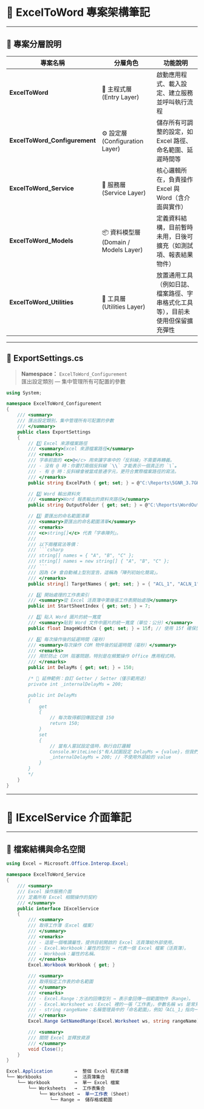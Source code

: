 # 🧭 ExcelToWord 專案架構筆記

---

## 📂 專案分層說明

| 專案名稱 | 分層角色 | 功能說明 |
|-----------|-----------|-----------|
| **ExcelToWord** | 🏁 主程式層 (Entry Layer) | 啟動應用程式、載入設定、建立服務並呼叫執行流程 |
| **ExcelToWord_Configurement** | ⚙️ 設定層 (Configuration Layer) | 儲存所有可調整的設定，如 Excel 路徑、命名範圍、延遲時間等 |
| **ExcelToWord_Service** | 🔧 服務層 (Service Layer) | 核心邏輯所在，負責操作 Excel 與 Word（含介面與實作） |
| **ExcelToWord_Models** | 📦 資料模型層 (Domain / Models Layer) | 定義資料結構，目前暫時未用，日後可擴充（如測試項、報表結果物件） |
| **ExcelToWord_Utilities** | 🧰 工具層 (Utilities Layer) | 放置通用工具（例如日誌、檔案路徑、字串格式化工具等），目前未使用但保留擴充彈性 |

---

## 🧩 ExportSettings.cs

> **Namespace：** `ExcelToWord_Configurement`  
> 匯出設定類別 — 集中管理所有可配置的參數

```csharp
using System;

namespace ExcelToWord_Configurement
{
    /// <summary>
    /// 匯出設定類別，集中管理所有可配置的參數
    /// </summary>
    public class ExportSettings
    {
        // 1️⃣ Excel 來源檔案路徑
        /// <summary>Excel 來源檔案路徑</summary>
        /// <remarks>
        /// 字串前面的 <c>@</c> 用來讓字串中的「反斜線」不需要再轉義。
        /// - 沒有 @ 時：你要打兩個反斜線 `\\` 才能表示一個真正的 `\`。
        /// - 有 @ 時：反斜線會被當成普通字元，更符合實際檔案路徑的寫法。
        /// </remarks>
        public string ExcelPath { get; set; } = @"C:\Reports\5GNR_3.7GHz_4.5GHz.xlsx";

        // 2️⃣ Word 輸出資料夾
        /// <summary>Word 報表輸出的資料夾路徑</summary>
        public string OutputFolder { get; set; } = @"C:\Reports\WordOutputs_ByItem";

        // 3️⃣ 要匯出的命名範圍清單
        /// <summary>要匯出的命名範圍清單</summary>
        /// <remarks>
        /// <c>string[]</c> 代表「字串陣列」。
        /// 
        /// 以下兩種寫法等價：
        /// ```csharp
        /// string[] names = { "A", "B", "C" };
        /// string[] names = new string[] { "A", "B", "C" };
        /// ```
        /// 因為 C# 會自動補上型別宣告，這稱為「陣列初始化簡寫」。
        /// </remarks>
        public string[] TargetNames { get; set; } = { "ACL_1", "ACLN_1" };

        // 4️⃣ 開始處理的工作表索引
        /// <summary>從 Excel 活頁簿中第幾張工作表開始處理</summary>
        public int StartSheetIndex { get; set; } = 7;

        // 5️⃣ 貼入 Word 圖片的統一寬度
        /// <summary>貼到 Word 文件中圖片的統一寬度（單位：公分）</summary>
        public float ImageWidthCm { get; set; } = 15f; // 使用 15f 確保型別為 float

        // 6️⃣ 每次操作後的延遲時間（毫秒）
        /// <summary>每次操作 COM 物件後的延遲時間（毫秒）</summary>
        /// <remarks>
        /// 用於防止 COM 阻塞問題，特別是在頻繁操作 Office 應用程式時。
        /// </remarks>
        public int DelayMs { get; set; } = 150;

        /* 🧠 延伸範例：自訂 Getter / Setter（僅示範用途）
        private int _internalDelayMs = 200;

        public int DelayMs
        {
            get
            {
                // 每次取得都回傳固定值 150
                return 150;
            }
            set
            {
                // 當有人嘗試設定值時，執行自訂邏輯
                Console.WriteLine($"有人試圖設定 DelayMs = {value}，但我們忽略它。");
                _internalDelayMs = 200; // 不使用外部給的 value
            }
        }
        */
    }
}
```
---
# 🧩 IExcelService 介面筆記

---

## 📘 檔案結構與命名空間

```csharp
using Excel = Microsoft.Office.Interop.Excel;

namespace ExcelToWord_Service
{
    /// <summary>
    /// Excel 操作服務介面
    /// 定義所有 Excel 相關操作的契約
    /// </summary>
    public interface IExcelService
    {
        /// <summary>
        /// 取得工作簿（Excel 檔案）
        /// </summary>
        /// <remarks>
        /// - 這是一個唯讀屬性，提供目前開啟的 Excel 活頁簿給外部使用。  
        /// - Excel.Workbook：屬性的型別 → 代表一個 Excel 檔案（活頁簿）。  
        /// - Workbook：屬性的名稱。
        /// </remarks>
        Excel.Workbook Workbook { get; }

        /// <summary>
        /// 取得指定工作表的命名範圍
        /// </summary>
        /// <remarks>
        /// - Excel.Range：方法的回傳型別 → 表示會回傳一個範圍物件（Range）。  
        /// - Excel.Worksheet ws：Excel 裡的一張「工作表」，參數名稱 ws 是常見縮寫（worksheet）。  
        /// - string rangeName：名稱管理員中的「命名範圍」，例如「ACL_1」指向一塊儲存格區域。
        /// </remarks>
        Excel.Range GetNamedRange(Excel.Worksheet ws, string rangeName);

        /// <summary>
        /// 關閉 Excel 並釋放資源
        /// </summary>
        void Close();
    }
}

Excel.Application        →  整個 Excel 程式本體
└── Workbooks            →  活頁簿集合
    └── Workbook         →  單一 Excel 檔案
        └── Worksheets   →  工作表集合
            └── Worksheet →  單一工作表 (Sheet)
                └── Range →  儲存格或範圍